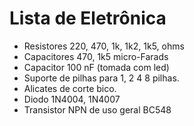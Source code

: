 # Lista de Eletrônica
 - Resistores 220, 470, 1k, 1k2, 1k5,  ohms
 - Capacitores 470, 1k5 micro-Farads
 - Capacitor 100 nF (tomada com led)
 - Suporte de pilhas para 1, 2 4 8 pilhas.
 - Alicates de corte bico.
 - Diodo 1N4004, 1N4007
 - Transistor NPN de uso geral BC548
